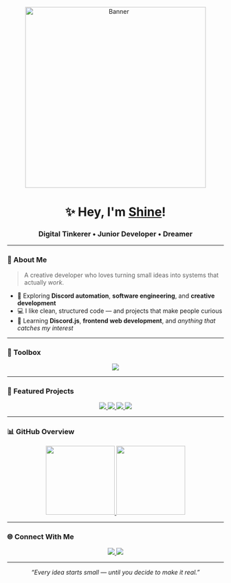 <p align="center">
  <img src="https://media1.tenor.com/m/HwYtFJQO3WAAAAAd/anime-hi.gif" width="420" alt="Banner">
</p>

<h1 align="center">✨ Hey, I'm <a href="https://github.com/zlxrnn">Shine</a>!</h1>
<h3 align="center">Digital Tinkerer • Junior Developer • Dreamer</h3>

---

### 🌸 About Me
> A creative developer who loves turning small ideas into systems that actually *work*.

- 🧠 Exploring **Discord automation**, **software engineering**, and **creative development**
- 💻 I like clean, structured code — and projects that make people curious
- 🌱 Learning **Discord.js**, **frontend web development**, and *anything that catches my interest*

---

### 🧰 Toolbox
<p align="center">
  <img src="https://skillicons.dev/icons?i=discordjs,html,css,discord,ae,figma,vscode&theme=dark" />
</p>

---

### 🚧 Featured Projects
<p align="center">
  <a href="https://github.com/zlxrnn/JKT48-Private-Message">
    <img src="https://github-readme-stats.vercel.app/api/pin/?username=zlxrnn&repo=JKT48-Private-Message&theme=midnight-purple&hide_border=true" />
  </a>
  <a href="https://github.com/zlxrnn/Lobbyverse-Bot">
    <img src="https://github-readme-stats.vercel.app/api/pin/?username=zlxrnn&repo=Lobbyverse-Bot&theme=midnight-purple&hide_border=true" />
  </a>
  <a href="https://github.com/zlxrnn/Gacha-Collection">
    <img src="https://github-readme-stats.vercel.app/api/pin/?username=zlxrnn&repo=Gacha-Collection&theme=midnight-purple&hide_border=true" />
  </a>
  <a href="https://github.com/zlxrnn/Executables-Customs">
    <img src="https://github-readme-stats.vercel.app/api/pin/?username=zlxrnn&repo=Executables-Customs&theme=midnight-purple&hide_border=true" />
  </a>
</p>

---

### 📊 GitHub Overview
<p align="center">
  <a href="https://github.com/zlxrnn/">
  <img height="160px" src="https://github-readme-stats-mnsx.vercel.app/api?username=zlxrnn&show_icons=true&hide_border=true"/>
  </a>
  <a href="https://github.com/zlxrnn/">
  <img height="160px" src="https://github-readme-stats-mnsx.vercel.app/api/top-langs/?username=zlxrnn&layout=compact&theme=midnight-purple&count_private=true"/>
  </a>
</p>

---

### 🌐 Connect With Me
<p align="center">
  <a href="https://discord.com/users/_onlyshinee">
    <img src="https://img.shields.io/badge/Discord-%40_onlyshinee-5865F2?style=flat&logo=discord" />
  </a>
  <a href="https://github.com/zlxrnn">
    <img src="https://img.shields.io/badge/GitHub-zlxrnn-171515?style=flat&logo=github" />
  </a>
</p>

---

<p align="center">
  <i>“Every idea starts small — until you decide to make it real.”</i>
</p>
